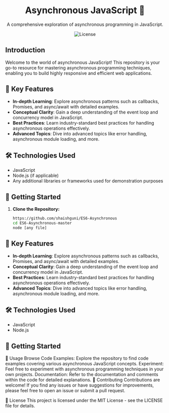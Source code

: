<div align="center">
  <h1>Asynchronous JavaScript 🚀</h1>
  <p>A comprehensive exploration of asynchronous programming in JavaScript.</p>
  <img src="https://img.shields.io/badge/License-MIT-yellow.svg" alt="License">
</div>

## Introduction

Welcome to the world of asynchronous JavaScript! This repository is your go-to resource for mastering asynchronous programming techniques, enabling you to build highly responsive and efficient web applications.

## 🌟 Key Features

- **In-depth Learning**: Explore asynchronous patterns such as callbacks, Promises, and async/await with detailed examples.
- **Conceptual Clarity**: Gain a deep understanding of the event loop and concurrency model in JavaScript.
- **Best Practices**: Learn industry-standard best practices for handling asynchronous operations effectively.
- **Advanced Topics**: Dive into advanced topics like error handling, asynchronous module loading, and more.

## 🛠️ Technologies Used

- JavaScript
- Node.js (if applicable)
- Any additional libraries or frameworks used for demonstration purposes

## 🚀 Getting Started

1. **Clone the Repository:**

   ```bash
   https://github.com/shaishguni/ES6-Asynchronous
   cd ES6-Asynchronous-master
   node [any file]

## 🌟 Key Features

- **In-depth Learning**: Explore asynchronous patterns such as callbacks, Promises, and async/await with detailed examples.
- **Conceptual Clarity**: Gain a deep understanding of the event loop and concurrency model in JavaScript.
- **Best Practices**: Learn industry-standard best practices for handling asynchronous operations effectively.
- **Advanced Topics**: Dive into advanced topics like error handling, asynchronous module loading, and more.

## 🛠️ Technologies Used

- JavaScript
- Node.js 

## 🚀 Getting Started


📖 Usage
Browse Code Examples: Explore the repository to find code examples covering various asynchronous JavaScript concepts.
Experiment: Feel free to experiment with asynchronous programming techniques in your own projects.
Documentation: Refer to the documentation and comments within the code for detailed explanations.
🤝 Contributing
Contributions are welcome! If you find any issues or have suggestions for improvements, please feel free to open an issue or submit a pull request.

📝 License
This project is licensed under the MIT License - see the LICENSE file for details.
